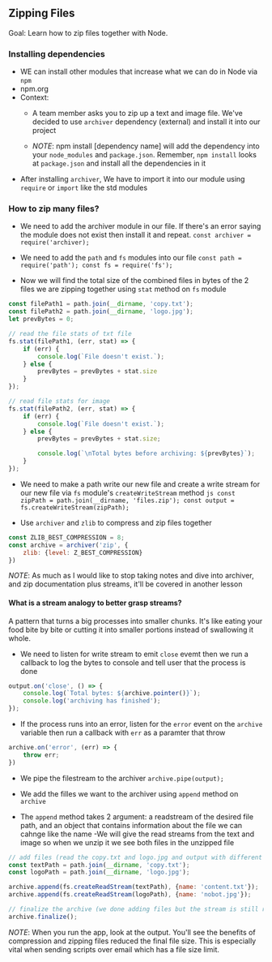 ## Zipping Files
Goal: Learn how to zip files together with Node. 

### Installing dependencies
- WE can install other modules that increase what we can do in Node via `npm`
- npm.org
- Context:
    * A team member asks you to zip up a text and image file. We've decided to use `archiver` dependency (external) and install it into our project

    * *NOTE*: npm install [dependency name] will add the dependency into your `node_modules` and `package.json`. Remember, `npm install` looks at `package.json` and install all the dependencies in it
- After installing `archiver`, We have to import it into our module using `require` or `import` like the std modules


### How to zip many files?
- We need to add the archiver module in our file. If there's an error saying the module does not exist then install it and repeat.
`const archiver = require('archiver);`

- We need to add the `path` and `fs` modules into our file
`const path = require('path');
 const fs = require('fs');
`

- Now we will find the total size of the combined files in bytes of the 2 files we are zipping together using `stat` method on `fs` module
```js
const filePath1 = path.join(__dirname, 'copy.txt');
const filePath2 = path.join(__dirname, 'logo.jpg');
let prevBytes = 0;

// read the file stats of txt file
fs.stat(filePath1, (err, stat) => {
    if (err) {
        console.log(`File doesn't exist.`);
    } else {
        prevBytes = prevBytes + stat.size
    }
});

// read file stats for image
fs.stat(filePath2, (err, stat) => {
    if (err) {
        console.log(`File doesn't exist.`);
    } else {
        prevBytes = prevBytes + stat.size;

        console.log(`\nTotal bytes before archiving: ${prevBytes}`);
    }
});
```

- We need to make a path write our new file and create a write stream for our new file via `fs` module's `createWriteStream` method 
`js
const zipPath = path.join(__dirname, 'files.zip');
const output = fs.createWriteStream(zipPath);
`

- Use `archiver` and `zlib` to compress and zip files together
```js
const ZLIB_BEST_COMPRESSION = 8;
const archive = archiver('zip', {
    zlib: {level: Z_BEST_COMPRESSION}
})
```

*NOTE*: As much as I would like to stop taking notes and dive into archiver, and zip documentation plus streams, it'll be covered in another lesson


#### What is a stream analogy to better grasp streams?
A pattern that turns a big processes into smaller chunks. It's like eating your food bite by bite or cutting it into smaller portions instead of swallowing it whole.


- We need to listen for write stream to emit `close` evemt then we run a callback to log the bytes to console and tell user that the process is done
```js
output.on('close', () => {
    console.log(`Total bytes: ${archive.pointer()}`);
    console.log('archiving has finished');
});
```

- If the process runs into an error, listen for the `error` event on the `archive` variable then run a callback with `err` as a paramter that throw
```js
archive.on('error', (err) => {
    throw err;
})
```

- We pipe the filestream to the archiver 
`archive.pipe(output);`

- We add the filles we want to the archiver using `append` method on `archive`
- The `append` method takes 2 argument:  a readstream  of the desired file path, and an object that contains information about the file we can cahnge like the name
-We will give the read streams from the text and image so when we unzip it we see both files in the unzipped file

```js
// add files (read the copy.txt and logo.jpg and output with different names)
const textPath = path.join(__dirname, 'copy.txt');
const logoPath = path.join(__dirname, 'logo.jpg');

archive.append(fs.createReadStream(textPath), {name: 'content.txt'});
archive.append(fs.createReadStream(logoPath), {name: 'nobot.jpg'});

// finalize the archive (we done adding files but the stream is still running):
archive.finalize();
```


*NOTE*: When you run the app, look at the output. You'll see the benefits of compression and zipping files reduced the final file size. This is especially vital when sending scripts over email which has a 
file size limit.
